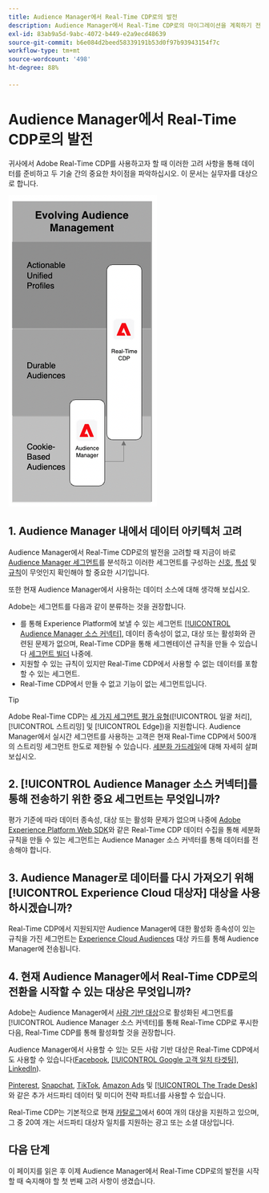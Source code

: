 ```yaml
---
title: Audience Manager에서 Real-Time CDP로의 발전
description: Audience Manager에서 Real-Time CDP로의 마이그레이션을 계획하기 전에 고려 사항을 파악하십시오.
exl-id: 83ab9a5d-9abc-4072-b449-e2a9ecd48639
source-git-commit: b6e084d2beed58339191b53d0f97b93943154f7c
workflow-type: tm+mt
source-wordcount: '498'
ht-degree: 88%

---
```


# Audience Manager에서 Real-Time CDP로의 발전

귀사에서 Adobe Real-Time CDP를 사용하고자 할 때 이러한 고려 사항을 통해 데이터를 준비하고 두 기술 간의 중요한 차이점을 파악하십시오. 이 문서는 실무자를 대상으로 합니다.

![Audience Manager에서 Real-Time CDP로의 발전 다이어그램](/help/rtcdp/assets/aam-to-rtcdp-evolution.png)

## 1. Audience Manager 내에서 데이터 아키텍처 고려

Audience Manager에서 Real-Time CDP로의 발전을 고려할 때 지금이 바로 [Audience Manager 세그먼트](https://experienceleague.adobe.com/docs/audience-manager/user-guide/features/segments/segments-purpose.html)를 분석하고 이러한 세그먼트를 구성하는 [신호](https://experienceleague.adobe.com/docs/audience-manager/user-guide/features/data-explorer/data-explorer-understanding-signals.html), [특성](https://experienceleague.adobe.com/docs/audience-manager/user-guide/features/traits/trait-details-page.html) 및 [규칙](https://experienceleague.adobe.com/docs/audience-manager/user-guide/features/segments/segment-builder.html#segment-builder-section)이 무엇인지 확인해야 할 중요한 시기입니다.

또한 현재 Audience Manager에서 사용하는 데이터 소스에 대해 생각해 보십시오.

Adobe는 세그먼트를 다음과 같이 분류하는 것을 권장합니다.

* 를 통해 Experience Platform에 보낼 수 있는 세그먼트 [[!UICONTROL Audience Manager 소스 커넥터]](/help/sources/connectors/adobe-applications/audience-manager.md), 데이터 종속성이 없고, 대상 또는 활성화와 관련된 문제가 없으며, Real-Time CDP을 통해 세그멘테이션 규칙을 만들 수 있습니다 [세그먼트 빌더](/help/segmentation/ui/segment-builder.md) 나중에.
* 지원할 수 있는 규칙이 있지만 Real-Time CDP에서 사용할 수 없는 데이터를 포함할 수 있는 세그먼트.
* Real-Time CDP에서 만들 수 없고 기능이 없는 세그먼트입니다.

>[!TIP]
>
>Adobe Real-Time CDP는 [세 가지 세그먼트 평가 유형](/help/segmentation/home.md#evaluate-segments)([!UICONTROL 일괄 처리], [!UICONTROL 스트리밍] 및 [!UICONTROL Edge])을 지원합니다. Audience Manager에서 실시간 세그먼트를 사용하는 고객은 현재 Real-Time CDP에서 500개의 스트리밍 세그먼트 한도로 제한될 수 있습니다. [세분화 가드레일](/help/profile/guardrails.md)에 대해 자세히 살펴보십시오.

## 2. [!UICONTROL Audience Manager 소스 커넥터]를 통해 전송하기 위한 중요 세그먼트는 무엇입니까?

평가 기준에 따라 데이터 종속성, 대상 또는 활성화 문제가 없으며 나중에 [Adobe Experience Platform Web SDK](/help/web-sdk/faq.md)와 같은 Real-Time CDP 데이터 수집을 통해 세분화 규칙을 만들 수 있는 세그먼트는 Audience Manager 소스 커넥터를 통해 데이터를 전송해야 합니다.

## 3. Audience Manager로 데이터를 다시 가져오기 위해 [!UICONTROL Experience Cloud 대상자] 대상을 사용하시겠습니까?

Real-Time CDP에서 지원되지만 Audience Manager에 대한 활성화 종속성이 있는 규칙을 가진 세그먼트는 [Experience Cloud Audiences](/help/destinations/catalog/adobe/experience-cloud-audiences.md) 대상 카드를 통해 Audience Manager에 전송됩니다.

## 4. 현재 Audience Manager에서 Real-Time CDP로의 전환을 시작할 수 있는 대상은 무엇입니까?

Adobe는 Audience Manager에서 [사람 기반 대상](https://experienceleague.adobe.com/docs/audience-manager/user-guide/features/destinations/people-based/people-based-destinations-overview.html)으로 활성화된 세그먼트를 [!UICONTROL Audience Manager 소스 커넥터]를 통해 Real-Time CDP로 푸시한 다음, Real-Time CDP를 통해 활성화할 것을 권장합니다.

Audience Manager에서 사용할 수 있는 모든 사람 기반 대상은 Real-Time CDP에서도 사용할 수 있습니다([Facebook](/help/destinations/catalog/social/facebook.md), [[!UICONTROL Google 고객 일치 타겟팅]](/help/destinations/catalog/advertising/google-customer-match.md), [LinkedIn](/help/destinations/catalog/social/linkedin.md)).

[Pinterest](/help/destinations/catalog/advertising/pinterest.md), [Snapchat](/help/destinations/catalog/advertising/snap-inc.md), [TikTok](/help/destinations/catalog/social/tiktok.md), [Amazon Ads](/help/destinations/catalog/advertising/amazon-ads.md) 및 [[!UICONTROL The Trade Desk]](/help/destinations/catalog/advertising/tradedesk.md)와 같은 추가 서드파티 데이터 및 미디어 전략 파트너를 사용할 수 있습니다.

Real-Time CDP는 기본적으로 현재 [카탈로그](/help/destinations/catalog/overview.md)에서 60여 개의 대상을 지원하고 있으며, 그 중 20여 개는 서드파티 대상자 일치를 지원하는 광고 또는 소셜 대상입니다.

## 다음 단계

이 페이지를 읽은 후 이제 Audience Manager에서 Real-Time CDP로의 발전을 시작할 때 숙지해야 할 첫 번째 고려 사항이 생겼습니다.
